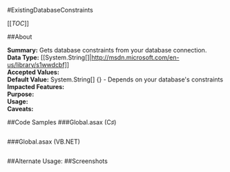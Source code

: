 #ExistingDatabaseConstraints

[[_TOC_]]

##About

**Summary:**  Gets database constraints from your database connection.   
**Data Type:** [[System.String[]|http://msdn.microsoft.com/en-us/library/s1wwdcbf]]  
**Accepted Values:**   
**Default Value:** System.String[] {} - Depends on your database's constraints  
**Impacted Features:**   
**Purpose:**   
**Usage:**   
**Caveats:**   

##Code Samples
###Global.asax (C♯)

```csharp
```

###Global.asax (VB.NET)

```visualbasic
```
##Alternate Usage: 
##Screenshots
